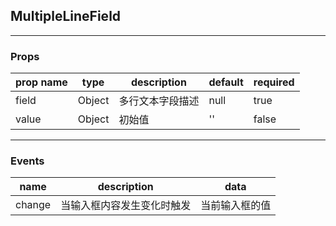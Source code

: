 ## MultipleLineField

------
### Props
| prop name | type | description | default | required |
| --- | --- | --- | --- | --- |
| field | Object | 多行文本字段描述 | null | true |
| value | Object | 初始值 | '' | false |

------
### Events
| name | description | data |
| --- | --- | --- |
| change | 当输入框内容发生变化时触发 | 当前输入框的值 |
